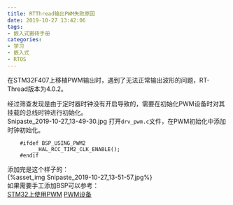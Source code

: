 ```yaml
---
title: RTThread输出PWM失败原因
date: 2019-10-27 13:42:06
tags:
- 嵌入式搬砖手册
categories:
- 学习
- 嵌入式
- RTOS
---
```

在STM32F407上移植PWM输出时，遇到了无法正常输出波形的问题，RT-Thread版本为4.0.2。  
<!--more-->
经过筛查发现是由于定时器时钟没有开启导致的，需要在初始化PWM设备时对其挂载的总线时钟进行初始化。  
Snipaste_2019-10-27_13-49-30.jpg
打开`drv_pwm.c`文件，在PWM初始化中添加时钟初始化。  
```
	#ifdef BSP_USING_PWM2
	    __HAL_RCC_TIM2_CLK_ENABLE();
	#endif
```
添加完是这个样子的：  
{%asset_img Snipaste_2019-10-27_13-51-57.jpg%}  
如果需要手工添加BSP可以参考：  
[STM32上使用PWM](https://www.rt-thread.org/document/site/application-note/driver/pwm/an0037-rtthread-driver-pwm/)
[PWM设备](https://www.rt-thread.org/document/site/programming-manual/device/pwm/pwm/)